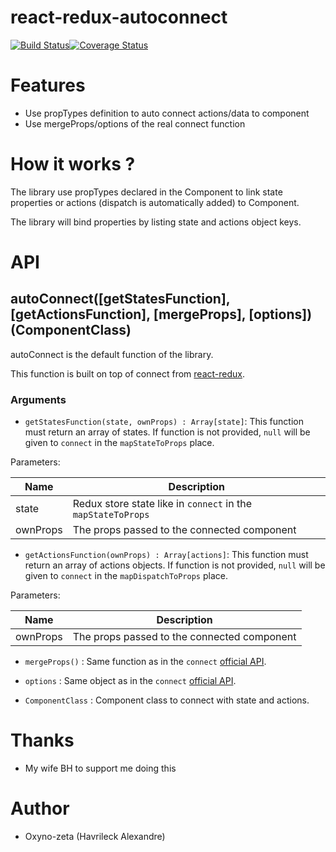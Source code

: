 react-redux-autoconnect
=======================
[![Build Status](https://travis-ci.org/oxyno-zeta/react-redux-autoconnect.svg?branch=master)](https://travis-ci.org/oxyno-zeta/react-redux-autoconnect)[![Coverage Status](https://coveralls.io/repos/github/oxyno-zeta/react-redux-autoconnect/badge.svg?branch=master)](https://coveralls.io/github/oxyno-zeta/react-redux-autoconnect?branch=master)

# Features
- Use propTypes definition to auto connect actions/data to component
- Use mergeProps/options of the real connect function

# How it works ?
The library use propTypes declared in the Component to link state properties or actions (dispatch is automatically 
added) to Component. 

The library will bind properties by listing state and actions object keys.  

# API
## autoConnect([getStatesFunction], [getActionsFunction], [mergeProps], [options])(ComponentClass)
autoConnect is the default function of the library.

This function is built on top of connect from [react-redux](https://github.com/reactjs/react-redux/). 

### Arguments
* `getStatesFunction(state, ownProps) : Array[state]`: This function must return an array of states. If function is not provided, 
`null` will be given to `connect` in the `mapStateToProps` place.

Parameters:

| Name | Description |
|--------|-------|
| state | Redux store state like in `connect` in the `mapStateToProps` |
| ownProps | The props passed to the connected component |

* `getActionsFunction(ownProps) : Array[actions]`: This function must return an array of actions objects. If function
 is not provided, `null` will be given to `connect` in the `mapDispatchToProps` place.
 
 Parameters:
 
 | Name | Description |
 |--------|-------|
 | ownProps | The props passed to the connected component |
 
* `mergeProps()` : Same function as in the `connect` [official API](https://github.com/reactjs/react-redux/blob/master/docs/api.md#connectmapstatetoprops-mapdispatchtoprops-mergeprops-options).

* `options` : Same object as in the `connect` [official API](https://github.com/reactjs/react-redux/blob/master/docs/api.md#connectmapstatetoprops-mapdispatchtoprops-mergeprops-options).

* `ComponentClass` : Component class to connect with state and actions.

# Thanks
* My wife BH to support me doing this

# Author
* Oxyno-zeta (Havrileck Alexandre)

